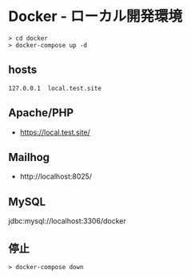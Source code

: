 # Docker - ローカル開発環境

```
> cd docker
> docker-compose up -d
```

## hosts
```
127.0.0.1  local.test.site
```

## Apache/PHP
- https://local.test.site/

## Mailhog
- http://localhost:8025/

## MySQL
jdbc:mysql://localhost:3306/docker

## 停止
```
> docker-compose down
```
